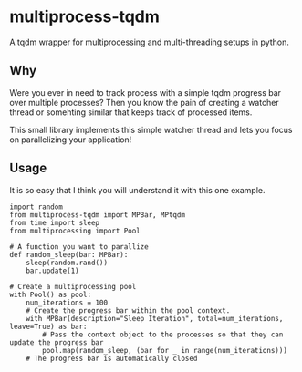 # multiprocess-tqdm
A tqdm wrapper for multiprocessing and multi-threading setups in python.

## Why

Were you ever in need to track process with a simple tqdm progress bar over multiple processes? Then you know the pain of creating a watcher thread or somehting similar that keeps track of processed items.

This small library implements this simple watcher thread and lets you focus on parallelizing your application!

## Usage

It is so easy that I think you will understand it with this one example.

```python3
import random
from multiprocess-tqdm import MPBar, MPtqdm
from time import sleep
from multiprocessing import Pool

# A function you want to parallize
def random_sleep(bar: MPBar):
    sleep(random.rand())
    bar.update(1)

# Create a multiprocessing pool
with Pool() as pool:
    num_iterations = 100
    # Create the progress bar within the pool context.
    with MPBar(description="Sleep Iteration", total=num_iterations, leave=True) as bar:
        # Pass the context object to the processes so that they can update the progress bar
        pool.map(random_sleep, (bar for _ in range(num_iterations)))
    # The progress bar is automatically closed
```

